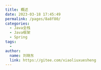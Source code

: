 ```yaml
---
title: 概述
date: 2023-03-18 17:45:49
permalink: /pages/8a8f80/
categories:
  - Java全栈
  - Java框架
  - Spring
tags:
  - 
author: 
  name: 刘晓东
  link: https://gitee.com/xiaoliuxuesheng
---
```

